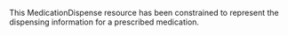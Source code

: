 This MedicationDispense resource has been constrained to represent the dispensing information for a prescribed medication.